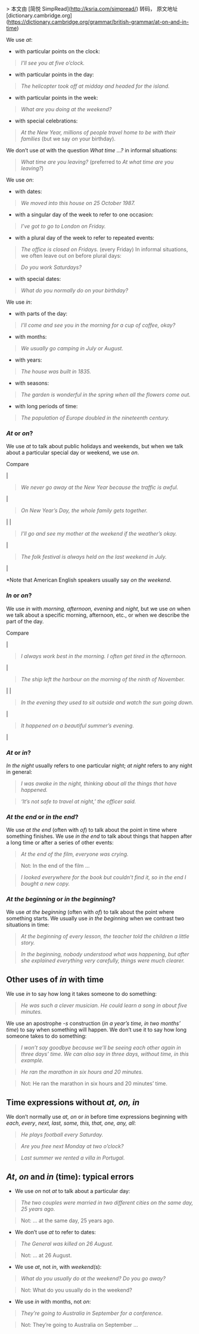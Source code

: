\> 本文由 \[简悦 SimpRead\](http://ksria.com/simpread/) 转码， 原文地址 \[dictionary.cambridge.org\](https://dictionary.cambridge.org/grammar/british-grammar/at-on-and-in-time)

We use _at_:

*   with particular points on the clock:
    

> _I’ll see you at five o’clock._

*   with particular points in the day:
    

> _The helicopter took off at midday and headed for the island._

*   with particular points in the week:
    

> _What are you doing at the weekend?_

*   with special celebrations:
    

> _At the New Year, millions of people travel home to be with their families_ (but we say _on_ your birthday).

We don’t use _at_ with the question _What time …?_ in informal situations:

> _What time are you leaving?_ (preferred to _At what time are you leaving?_)

We use _on_:

*   with dates:
    

> _We moved into this house on 25 October 1987._

*   with a singular day of the week to refer to one occasion:
    

> _I’ve got to go to London on Friday._

*   with a plural day of the week to refer to repeated events:
    

> _The office is closed on Fridays._ (every Friday) In informal situations, we often leave out _on_ before plural days:

> _Do you work Saturdays?_

*   with special dates:
    

> _What do you normally do on your birthday?_

We use _in_:

*   with parts of the day:
    

> _I’ll come and see you in the morning for a cup of coffee, okay?_

*   with months:
    

> _We usually go camping in July or August._

*   with years:
    

> _The house was built in 1835._

*   with seasons:
    

> _The garden is wonderful in the spring when all the flowers come out._

*   with long periods of time:
    

> _The population of Europe doubled in the nineteenth century._

### _At_ or _on_?

We use _at_ to talk about public holidays and weekends, but when we talk about a particular special day or weekend, we use _on_.

Compare

| 

> _We never go away at the New Year because the traffic is awful._

 | 

> _On New Year’s Day, the whole family gets together._

 |
| 

> _I’ll go and see my mother at the weekend if the weather’s okay._

 | 

> _The folk festival is always held on the last weekend in July._

 |

\*Note that American English speakers usually say _on the weekend_.

### _In_ or _on_?

We use _in_ with _morning, afternoon, evening_ and _night_, but we use _on_ when we talk about a specific morning, afternoon, etc., or when we describe the part of the day.

Compare

| 

> _I always work best in the morning. I often get tired in the afternoon._

 | 

> _The ship left the harbour on the morning of the ninth of November._

 |
| 

> _In the evening they used to sit outside and watch the sun going down._

 | 

> _It happened on a beautiful summer’s evening._

 |

### _At_ or _in_?

_In the night_ usually refers to one particular night; _at night_ refers to any night in general:

> _I was awake in the night, thinking about all the things that have happened._

> _‘It’s not safe to travel at night,’ the officer said._

### _At the end_ or _in the end_?

We use _at the end_ (often with _of_) to talk about the point in time where something finishes. We use _in the end_ to talk about things that happen after a long time or after a series of other events:

> _At the end of the film, everyone was crying._

> Not: In the end of the film …

> _I looked everywhere for the book but couldn’t find it, so in the end I bought a new copy._

### _At the beginning_ or _in the beginning_?

We use _at the beginning_ (often with _of_) to talk about the point where something starts. We usually use _in the beginning_ when we contrast two situations in time:

> _At the beginning of every lesson, the teacher told the children a little story._

> _In the beginning, nobody understood what was happening, but after she explained everything very carefully, things were much clearer._

Other uses of _in_ with time
----------------------------

We use _in_ to say how long it takes someone to do something:

> _He was such a clever musician. He could learn a song in about five minutes._

We use an apostrophe _\-s_ construction (_in a year’s time, in two months’ time_) to say when something will happen. We don’t use it to say how long someone takes to do something:

> _I won’t say goodbye because we’ll be seeing each other again in three days’ time. We can also say in three days, without time, in this example._

> _He ran the marathon in six hours and 20 minutes._

> Not: He ran the marathon in six hours and 20 minutes’ time.

Time expressions without _at, on, in_
-------------------------------------

We don’t normally use _at, on_ or _in_ before time expressions beginning with _each_, _every_, _next, last, some, this, that, one, any, all_:

> _He plays football every Saturday._

> _Are you free next Monday at two o’clock?_

> _Last summer we rented a villa in Portugal._

_At_, _on_ and _in_ (time): typical errors
------------------------------------------

*   We use _on_ not _at_ to talk about a particular day:
    

> _The two couples were married in two different cities on the same day, 25 years ago._

> Not: … at the same day, 25 years ago.

*   We don’t use _at_ to refer to dates:
    

> _The General was killed on 26 August._

> Not: … at 26 August.

*   We use _at_, not _in_, with _weekend(s_):
    

> _What do you usually do at the weekend? Do you go away?_

> Not: What do you usually do in the weekend?

*   We use _in_ with months, not _on_:
    

> _They’re going to Australia in September for a conference._

> Not: They’re going to Australia on September …